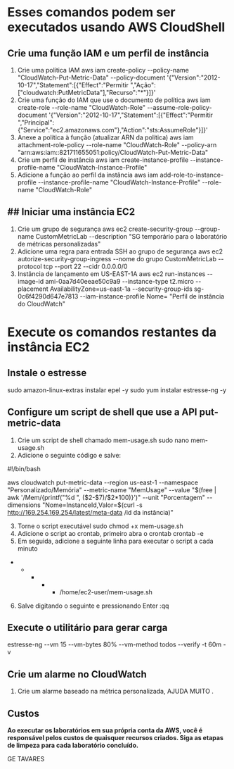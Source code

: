 # Esses comandos podem ser executados usando AWS CloudShell

## Crie uma função IAM e um perfil de instância
1. Crie uma política IAM
   aws iam create-policy --policy-name "CloudWatch-Put-Metric-Data" --policy-document '{"Version":"2012-10-17","Statement":[{"Effect":"Permitir ","Ação":["cloudwatch:PutMetricData"],"Recurso":"*"}]}'
2. Crie uma função do IAM que use o documento de política
   aws iam create-role --role-name "CloudWatch-Role" --assume-role-policy-document '{"Version":"2012-10-17","Statement":[{"Effect":"Permitir ","Principal":{"Service":"ec2.amazonaws.com"},"Action":"sts:AssumeRole"}]}'
3. Anexe a política à função (atualizar ARN da política)
   aws iam attachment-role-policy --role-name "CloudWatch-Role" --policy-arn "arn:aws:iam::821711655051:policy/CloudWatch-Put-Metric-Data"
4. Crie um perfil de instância
   aws iam create-instance-profile --instance-profile-name "CloudWatch-Instance-Profile"
5. Adicione a função ao perfil da instância
   aws iam add-role-to-instance-profile --instance-profile-name "CloudWatch-Instance-Profile" --role-name "CloudWatch-Role"

## ## Iniciar uma instância EC2 
1. Crie um grupo de segurança
   aws ec2 create-security-group --group-name CustomMetricLab --description "SG temporário para o laboratório de métricas personalizadas"
2. Adicione uma regra para entrada SSH ao grupo de segurança
   aws ec2 autorize-security-group-ingress --nome do grupo CustomMetricLab --protocol tcp --port 22 --cidr 0.0.0.0/0
3. Instância de lançamento em US-EAST-1A
   aws ec2 run-instances --image-id ami-0aa7d40eeae50c9a9 --instance-type t2.micro --placement AvailabilityZone=us-east-1a --security-group-ids sg-0c6f4290d647e7813 --iam-instance-profile Nome= "Perfil de instância do CloudWatch"

# Execute os comandos restantes da instância EC2


## Instale o estresse
sudo amazon-linux-extras instalar epel -y
sudo yum instalar estresse-ng -y

## Configure um script de shell que use a API put-metric-data
1. Crie um script de shell chamado mem-usage.sh
   sudo nano mem-usage.sh
2. Adicione o seguinte código e salve:

#!/bin/bash

aws cloudwatch put-metric-data --region us-east-1 --namespace "Personalizado/Memória" --metric-name "MemUsage" --value "$(free | awk '/Mem/{printf("%d ", ($2-$7)/$2*100)}')" --unit "Porcentagem" --dimensions "Nome=InstanceId,Valor=$(curl -s http://169.254.169.254/latest/meta-data /id da instância)"

3. Torne o script executável
   sudo chmod +x mem-usage.sh
4. Adicione o script ao crontab, primeiro abra o crontab
   crontab -e
5. Em seguida, adicione a seguinte linha para executar o script a cada minuto
* * * * * /home/ec2-user/mem-usage.sh
6. Salve digitando o seguinte e pressionando Enter
   :qq

## Execute o utilitário  para gerar carga
estresse-ng --vm 15 --vm-bytes 80% --vm-method todos --verify -t 60m -v

## Crie um alarme no CloudWatch
1. Crie um alarme baseado na métrica personalizada, AJUDA MUITO .


## Custos
**Ao executar os laboratórios em sua própria conta da AWS,
você é responsável pelos custos de quaisquer recursos criados. Siga as etapas de limpeza para cada laboratório concluído.**



GE TAVARES 


